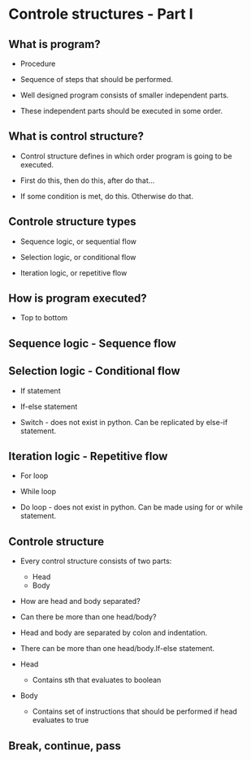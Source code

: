 
# Controle structures - Part I


## What is program?

  - Procedure

  - Sequence of steps that should be performed.

  - Well designed program consists of smaller independent parts.

  - These independent parts should be executed in some order.


## What is control structure?

  - Control structure defines in which order program is going to be executed.

  - First do this, then do this, after do that…

  - If some condition is met, do this. Otherwise do that.


## Controle structure types

  - Sequence logic, or sequential flow

  - Selection logic, or conditional flow

  - Iteration logic, or repetitive flow




## How is program executed?

  - Top to bottom


## Sequence logic - Sequence flow


## Selection logic - Conditional flow

  - If statement

  - If-else statement

  - Switch - does not exist in python. Can be replicated by else-if statement.


## Iteration logic - Repetitive flow

  - For loop

  - While loop

  - Do loop - does not exist in python. Can be made using for or while statement.


## Controle structure

  - Every control structure consists of two parts:
    - Head
    - Body
  - How are head and body separated?
  - Can there be more than one head/body?


  - Head and body are separated by colon and indentation.

  - There can be more than one head/body.If-else statement.


  - Head
    - Contains sth that evaluates to boolean
  - Body
    - Contains set of instructions that should be performed if head evaluates to true



## Break, continue, pass









